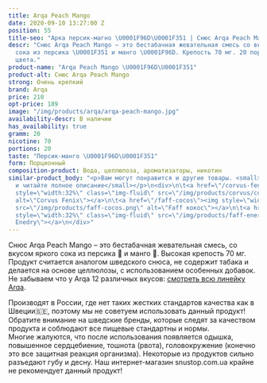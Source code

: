 ```yaml
---
title: Arqa Peach Mango
date: 2020-09-10 13:27:00 Z
position: 55
title-seo: "Арка персик-магно \U0001F96D\U0001F351 | Снюс Arqa Peach Mango"
descr: "Снюс Arqa Peach Mango – это бестабачная жевательная смесь со вкусом яркого
  сока из персика \U0001F351 и манго \U0001F96D. Крепость 70 мг. 20 порций желто-белого
  цвета."
product-name: "Arqa Peach Mango \U0001F96D\U0001F351"
product-alt: Снюс Arqa Peach Mango
strong: Очень крепкий
brand: Arqa
price: 210
opt-price: 189
image: "/img/products/arqa/arqa-peach-mango.jpg"
availability-descr: В наличии
has_availability: true
gramm: 20
nicotine: 70
portions: 20
taste: "Персик-манго \U0001F96D\U0001F351"
form: Порционный
composition-product: Вода, целлюлоза, ароматизаторы, никотин
similar-product_body: "<p>Вам могут понравится и другие товары. <small>Жмите на картинки
  и читайте полное описание</small></p>\n<div>\n\t<a href=\"/corvus-fenix-barberry\"><img
  style=\"width:32%\" class=\"img-fluid\" src=\"/img/products/corvus/corvus-fenix.png\"
  alt=\"Corvus Fenix\"></a>\n\t<a href=\"/faff-cocos\"><img style=\"width:32%\" class=\"img-fluid\"
  src=\"/img/products/faff-cocos.png\" alt=\"Faff кокос\"></a>\n\t<a href=\"/faff-snus-energy\"><img
  style=\"width:32%\" class=\"img-fluid\" src=\"/img/products/faff-energy.png\" alt=\"Faff
  Enedry\"></a>\n</div>"
---
```


Снюс Arqa Peach Mango – это бестабачная жевательная смесь, со вкусом яркого сока из персика 🍑 и манго 🥭. Высокая крепость 70 мг. Продукт считается аналогом шведского снюса, не содержит табака и делается на основе целлюлозы, с использованием особенных добавок.<br>
Не забываем что у Arqa 12 различных вкусов: [смотреть всю линейку Arqa](/arqa).

Производят в России, где нет таких жестких стандартов качества как в Швеции🇸🇪, поэтому мы не советуем использовать данный продукт! Обратите внимание на шведские бренды, которые следят за качеством продукта и соблюдают все пищевые стандартны и нормы.<br>
Многие жалуются, что после использования появляется одышка, повышенное сердцебиение, тошнота (рвота), головокружение (конечно это все защитная реакция организма). Некоторые из продуктов сильно разъедают губу и десну. Наш интернет-магазин snustop.com.ua крайне не рекомендует данный продукт!